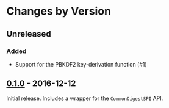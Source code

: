 # Changes by Version

## Unreleased

### Added

* Support for the PBKDF2 key-derivation function (#1)

## [0.1.0] - 2016-12-12

Initial release. Includes a wrapper for the `CommonDigestSPI` API.

[0.1.0]: https://github.com/malept/rust-commoncrypto/releases/tag/v0.1.0

